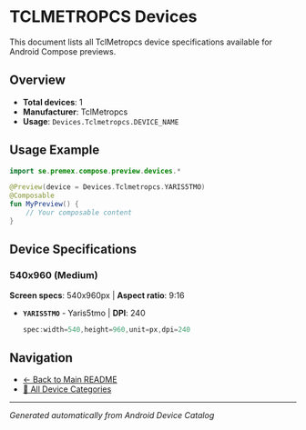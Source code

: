 # TCLMETROPCS Devices

This document lists all TclMetropcs device specifications available for Android Compose previews.

## Overview

- **Total devices**: 1
- **Manufacturer**: TclMetropcs
- **Usage**: `Devices.Tclmetropcs.DEVICE_NAME`

## Usage Example

```kotlin
import se.premex.compose.preview.devices.*

@Preview(device = Devices.Tclmetropcs.YARIS5TMO)
@Composable
fun MyPreview() {
    // Your composable content
}
```

## Device Specifications

### 540x960 (Medium)

**Screen specs**: 540x960px | **Aspect ratio**: 9:16

- **`YARIS5TMO`** - Yaris5tmo | **DPI**: 240
  ```kotlin
  spec:width=540,height=960,unit=px,dpi=240
  ```

## Navigation

- [← Back to Main README](../../README.md)
- [📱 All Device Categories](../README.md)

---
*Generated automatically from Android Device Catalog*

